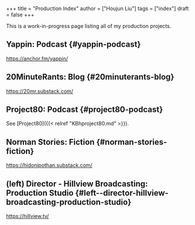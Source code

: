 +++
title = "Production Index"
author = ["Houjun Liu"]
tags = ["index"]
draft = false
+++

This is a work-in-progress page listing all of my production projects.


## Yappin: Podcast {#yappin-podcast}

<https://anchor.fm/yappin/>


## 20MinuteRants: Blog {#20minuterants-blog}

<https://20mr.substack.com/>


## Project80: Podcast {#project80-podcast}

See [Project80]({{< relref "KBhproject80.md" >}}).


## Norman Stories: Fiction {#norman-stories-fiction}

<https://hidonipothan.substack.com/>


## (left) Director - Hillview Broadcasting: Production Studio {#left--director-hillview-broadcasting-production-studio}

<https://hillview.tv/>
